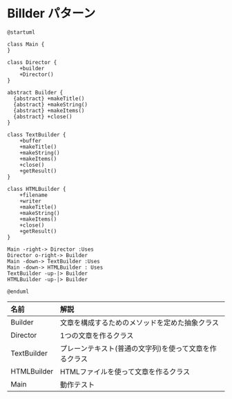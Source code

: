 # Billder パターン


```uml
@startuml

class Main {
}

class Director {
    +builder
    +Director()
}

abstract Builder {
  {abstract} +makeTitle()
  {abstract} +makeString()
  {abstract} +makeItems()
  {abstract} +close()
}

class TextBuilder {
    +buffer
    +makeTitle()
    +makeString()
    +makeItems()
    +close()
    +getResult()
}

class HTMLBuilder {
    +filename
    +writer
    +makeTitle()
    +makeString()
    +makeItems()
    +close()
    +getResult()
}

Main -right-> Director :Uses
Director o-right-> Builder
Main -down-> TextBuilder :Uses
Main -down-> HTMLBuilder : Uses
TextBuilder -up-|> Builder
HTMLBuilder -up-|> Builder

@enduml
```

| 名前 | 解説 |
|:----|:-----|
| Builder | 文章を構成するためのメソッドを定めた抽象クラス |
| Director | 1つの文章を作るクラス |
| TextBuilder | プレーンテキスト(普通の文字列)を使って文章を作るクラス |
| HTMLBuilder | HTMLファイルを使って文章を作るクラス |
| Main | 動作テスト | 